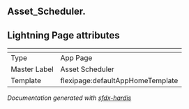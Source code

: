 ## Asset_Scheduler.

## Lightning Page attributes

|<!-- -->|<!-- -->|
|:---|:---|
|Type| App Page|
|Master Label|Asset Scheduler|
|Template|flexipage:defaultAppHomeTemplate|




<!-- Page description -->


_Documentation generated with [sfdx-hardis](https://sfdx-hardis.cloudity.com)_
